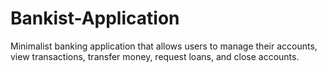 # Bankist-Application
Minimalist banking application that allows users to manage their accounts, view transactions, transfer money, request loans, and close accounts.
